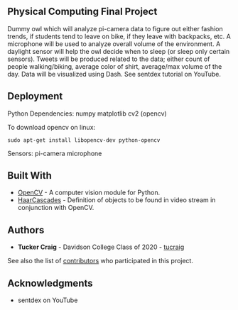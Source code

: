 ## Physical Computing Final Project
Dummy owl which will analyze pi-camera data to figure out either fashion trends, if students tend to leave on bike, if they leave with backpacks, etc. A microphone will be used to analyze overall volume of the environment. A daylight sensor will help the owl decide when to sleep (or sleep only certain sensors). Tweets will be produced related to the data; either count of people walking/biking, average color of shirt, average/max volume of the day. Data will be visualized using Dash. See sentdex tutorial on YouTube.

## Deployment

Python Dependencies:
	numpy
	matplotlib
	cv2 (opencv)

To download opencv on linux:

```
sudo apt-get install libopencv-dev python-opencv
```

Sensors:
	pi-camera
	microphone

## Built With

* [OpenCV](https://opencv.org/) - A computer vision module for Python.
* [HaarCascades](https://github.com/opencv/opencv/tree/master/data/haarcascades) - Definition of objects to be found in video stream in conjunction with OpenCV.

## Authors

* **Tucker Craig** - Davidson College Class of 2020 - [tucraig](https://github.com/tucraig)

See also the list of [contributors](https://github.com/tucraig/phys-comp-final/contributors) who participated in this project.

## Acknowledgments

* sentdex on YouTube

